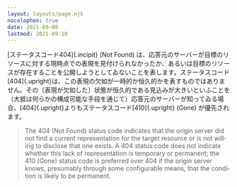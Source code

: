 ```yaml
---
layout: layouts/page.njk
nocolophon: true
date: 2021-09-09
lastmod: 2021-09-10
---
```


<div class="blockquote-like">

  [ステータスコード<span class="upright">404</span>]{.incipit} (Not Found) は、応答元のサーバーが目標のリソースに対する現時点での表現を見付けられなかったか、あるいは目標のリソースが存在することを公開しようとしてゐないことを表します。ステータスコード[404]{.upright}は、この表現の欠如が一時的か恒久的かを表すものではありません。その〔表現が欠如した〕状態が恒久的である見込みが大きいといふことを（大抵は何らかの構成可能な手段を通じて）応答元のサーバーが知ってゐる場合、[404]{.upright}よりもステータスコード[410]{.upright} (Gone) が優先されます。

</div>

<blockquote cite="https://datatracker.ietf.org/doc/html/rfc7231" lang="en">

  The 404 (Not Found) status code indicates that the origin server did not find a current representation for the target resource or is not willing to disclose that one exists.  A 404 status code does not indicate whether this lack of representation is temporary or permanent; the 410 (Gone) status code is preferred over 404 if the origin server knows, presumably through some configurable means, that the condition is likely to be permanent.

</blockquote>
